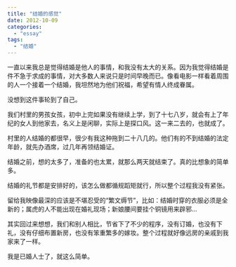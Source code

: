```yaml
---
title: "结婚的感觉"
date: 2012-10-09
categories: 
  - "essay"
tags: 
  - "结婚"
---
```


一直以来我总是觉得结婚是他人的事情，和我没有太大的关系。因为我觉得结婚是件不急于求成的事情，对大多数人来说只是时间早晚而已。像看电影一样看着周围的人一个接着一个结婚，我坦然地为他们祝福，希望有情人终成眷属。

没想到这件事轮到了自己。

我们村里的男孩女孩，初中上完如果没有继续上学，到了十七八岁，就会有上了年纪的女人到他家去，名义上是闲聊，实际上是探口风。这一来二去的，也就成了。

村里的人结婚的都很早，很少有我这种拖到二十八几的。他们有的不到结婚的法定年龄，就先办酒席，过几年再领结婚证。

结婚之前，想的太多了，准备的也太累，就那么两天就结束了。真的比想象的简单多。

结婚的礼节都是安排好的，该怎么做都循规蹈矩就行，所以整个过程我没有紧张。

留给我映像最深的应该是不堪忍受的“繁文缛节”，比如：结婚时穿的衣服必须是全新的；属虎的人不能出现在婚礼现场；新娘腰间要挂个铜镜用来辟邪…

其实回过来想想，我们和别人相比，节省下了不少的程序，没有订婚，也没有下礼，没有仔细布置新房，也没有笨重繁多的嫁妆。整个过程就好像远房的亲戚到我家来了一样。

我是已婚人士了，就这么简单。
